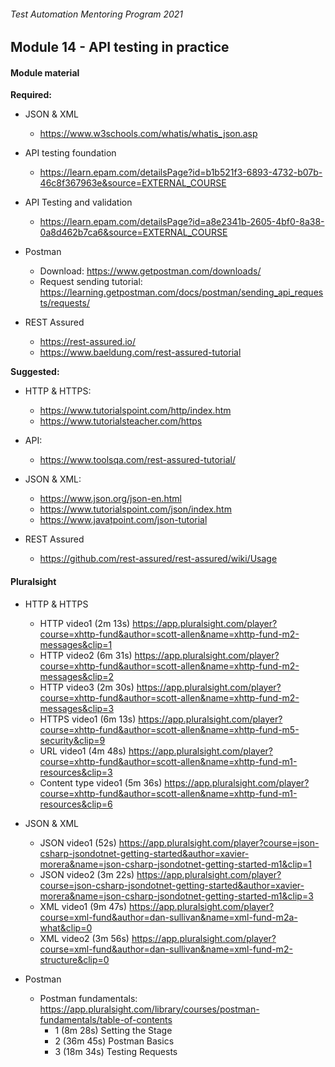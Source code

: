 ###### Test Automation Mentoring Program 2021

## Module 14 - API testing in practice

#### Module material

**Required:**
* JSON & XML
	* https://www.w3schools.com/whatis/whatis_json.asp

* API testing foundation
    * https://learn.epam.com/detailsPage?id=b1b521f3-6893-4732-b07b-46c8f367963e&source=EXTERNAL_COURSE

* API Testing and validation
    * https://learn.epam.com/detailsPage?id=a8e2341b-2605-4bf0-8a38-0a8d462b7ca6&source=EXTERNAL_COURSE

* Postman
 	* Download: https://www.getpostman.com/downloads/
	* Request sending tutorial: https://learning.getpostman.com/docs/postman/sending_api_requests/requests/

* REST Assured
    * https://rest-assured.io/
    * https://www.baeldung.com/rest-assured-tutorial

**Suggested:**
* HTTP & HTTPS:
	*	https://www.tutorialspoint.com/http/index.htm
	* https://www.tutorialsteacher.com/https
	
* API:
    * https://www.toolsqa.com/rest-assured-tutorial/

* JSON & XML:
    * https://www.json.org/json-en.html
    * https://www.tutorialspoint.com/json/index.htm
    * https://www.javatpoint.com/json-tutorial

* REST Assured
    * https://github.com/rest-assured/rest-assured/wiki/Usage

    
#### Pluralsight
* HTTP & HTTPS
	* HTTP video1 (2m 13s) https://app.pluralsight.com/player?course=xhttp-fund&author=scott-allen&name=xhttp-fund-m2-messages&clip=1
	* HTTP video2 (6m 31s) https://app.pluralsight.com/player?course=xhttp-fund&author=scott-allen&name=xhttp-fund-m2-messages&clip=2
	* HTTP video3 (2m 30s) https://app.pluralsight.com/player?course=xhttp-fund&author=scott-allen&name=xhttp-fund-m2-messages&clip=3
	* HTTPS video1 (6m 13s) https://app.pluralsight.com/player?course=xhttp-fund&author=scott-allen&name=xhttp-fund-m5-security&clip=9
	* URL video1 (4m 48s) https://app.pluralsight.com/player?course=xhttp-fund&author=scott-allen&name=xhttp-fund-m1-resources&clip=3
	* Content type video1 (5m 36s) https://app.pluralsight.com/player?course=xhttp-fund&author=scott-allen&name=xhttp-fund-m1-resources&clip=6

* JSON & XML
	* JSON video1 (52s) https://app.pluralsight.com/player?course=json-csharp-jsondotnet-getting-started&author=xavier-morera&name=json-csharp-jsondotnet-getting-started-m1&clip=1
	* JSON video2 (3m 22s) https://app.pluralsight.com/player?course=json-csharp-jsondotnet-getting-started&author=xavier-morera&name=json-csharp-jsondotnet-getting-started-m1&clip=3	
	* XML video1 (9m 47s) https://app.pluralsight.com/player?course=xml-fund&author=dan-sullivan&name=xml-fund-m2a-what&clip=0
	* XML video2 (3m 56s) https://app.pluralsight.com/player?course=xml-fund&author=dan-sullivan&name=xml-fund-m2-structure&clip=0 
	
* Postman
	* Postman fundamentals: https://app.pluralsight.com/library/courses/postman-fundamentals/table-of-contents
		* 1 (8m 28s) Setting the Stage
		* 2 (36m 45s) Postman Basics
		* 3 (18m 34s) Testing Requests			
